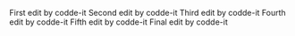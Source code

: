 First edit by codde-it
Second edit by codde-it
Third edit by codde-it
Fourth edit by codde-it
Fifth edit by codde-it
Final edit by codde-it
